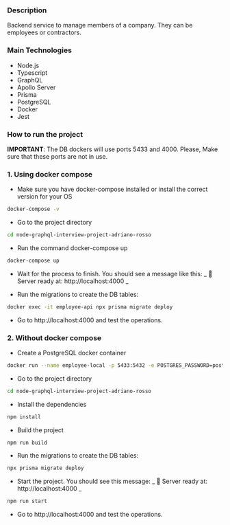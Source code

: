 ### Description

Backend service to manage members of a company. They can be employees or contractors.

### Main Technologies

- Node.js
- Typescript
- GraphQL
- Apollo Server
- Prisma
- PostgreSQL
- Docker
- Jest

### How to run the project

**IMPORTANT**: The DB dockers will use ports 5433 and 4000. Please, Make sure that these ports are not in use.

### 1. Using docker compose

- Make sure you have docker-compose installed or install the correct version for your OS

```bash
docker-compose -v
```

- Go to the project directory

```bash
cd node-graphql-interview-project-adriano-rosso
```

- Run the command docker-compose up

```bash
docker-compose up
```

- Wait for the process to finish. You should see a message like this: _ 🚀 Server ready at: http://localhost:4000 _

- Run the migrations to create the DB tables:

```bash
docker exec -it employee-api npx prisma migrate deploy
```

- Go to http://localhost:4000 and test the operations.

### 2. Without docker compose

- Create a PostgreSQL docker container

```bash
docker run --name employee-local -p 5433:5432 -e POSTGRES_PASSWORD=postgres -d postgres
```

- Go to the project directory

```bash
cd node-graphql-interview-project-adriano-rosso
```

- Install the dependencies

```bash
npm install
```

- Build the project

```bash
npm run build
```

- Run the migrations to create the DB tables:

```bash
npx prisma migrate deploy
```

- Start the project. You should see this message: _ 🚀 Server ready at: http://localhost:4000 _

```bash
npm run start
```

- Go to http://localhost:4000 and test the operations.

